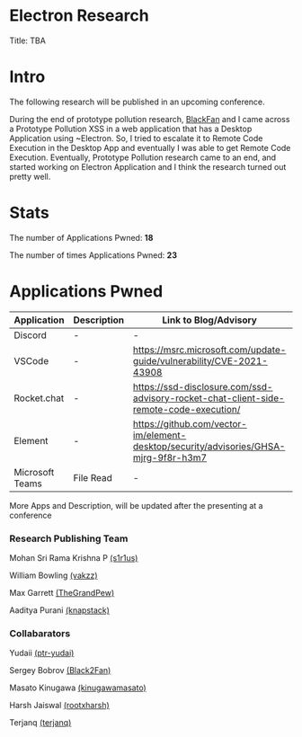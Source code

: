 # Electron Research

Title: TBA

# Intro
The following research will be published in an upcoming conference.

During the end of prototype pollution research, [BlackFan](https://twitter.com/black2fan) and I came across a Prototype Pollution XSS in a web application that has a Desktop Application using ~Electron. So, I tried to escalate it to Remote Code Execution in the Desktop App and eventually I was able to get Remote Code Execution. Eventually, Prototype Pollution research came to an end, and started working on Electron Application and I think the research turned out pretty well.

# Stats
The number of Applications Pwned: **18**

The number of times Applications Pwned: **23**

# Applications Pwned

Application | Description | Link to Blog/Advisory | CVE 
--- | --- | --- | ---
Discord |  -  | - | -
VSCode  |  -  | https://msrc.microsoft.com/update-guide/vulnerability/CVE-2021-43908 | CVE-2021-43908
Rocket.chat | - | https://ssd-disclosure.com/ssd-advisory-rocket-chat-client-side-remote-code-execution/ | -
Element | - | https://github.com/vector-im/element-desktop/security/advisories/GHSA-mjrg-9f8r-h3m7 | CVE-2022-23597
Microsoft Teams | File Read  | - | - 


More Apps and Description, will be updated after the presenting at a conference


### Research Publishing Team

Mohan Sri Rama Krishna P [(s1r1us)](https://twitter.com/s1r1u5_)

William Bowling [(vakzz)](https://twitter.com/wcbowling)

Max Garrett [(TheGrandPew)](https://twitter.com/pewgrand)

Aaditya Purani [(knapstack)](https://twitter.com/aaditya_purani)

### Collabarators
Yudaii [(ptr-yudai)](https://twitter.com/ptrYudai)

Sergey Bobrov [(Black2Fan)](https://twitter.com/Black2Fan)

Masato Kinugawa [(kinugawamasato)](https://twitter.com/kinugawamasato)

Harsh Jaiswal [(rootxharsh)](https://twitter.com/rootxharsh)

Terjanq [(terjanq)](https://twitter.com/terjanq)






